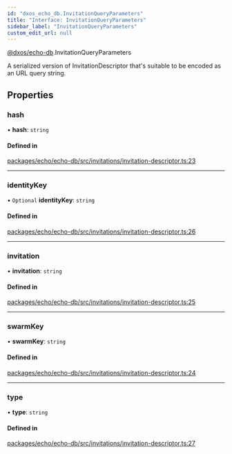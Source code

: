 ```yaml
---
id: "dxos_echo_db.InvitationQueryParameters"
title: "Interface: InvitationQueryParameters"
sidebar_label: "InvitationQueryParameters"
custom_edit_url: null
---
```


[@dxos/echo-db](../modules/dxos_echo_db.md).InvitationQueryParameters

A serialized version of InvitationDescriptor that's suitable to be encoded as an URL query string.

## Properties

### hash

• **hash**: `string`

#### Defined in

[packages/echo/echo-db/src/invitations/invitation-descriptor.ts:23](https://github.com/dxos/dxos/blob/b06737400/packages/echo/echo-db/src/invitations/invitation-descriptor.ts#L23)

___

### identityKey

• `Optional` **identityKey**: `string`

#### Defined in

[packages/echo/echo-db/src/invitations/invitation-descriptor.ts:26](https://github.com/dxos/dxos/blob/b06737400/packages/echo/echo-db/src/invitations/invitation-descriptor.ts#L26)

___

### invitation

• **invitation**: `string`

#### Defined in

[packages/echo/echo-db/src/invitations/invitation-descriptor.ts:25](https://github.com/dxos/dxos/blob/b06737400/packages/echo/echo-db/src/invitations/invitation-descriptor.ts#L25)

___

### swarmKey

• **swarmKey**: `string`

#### Defined in

[packages/echo/echo-db/src/invitations/invitation-descriptor.ts:24](https://github.com/dxos/dxos/blob/b06737400/packages/echo/echo-db/src/invitations/invitation-descriptor.ts#L24)

___

### type

• **type**: `string`

#### Defined in

[packages/echo/echo-db/src/invitations/invitation-descriptor.ts:27](https://github.com/dxos/dxos/blob/b06737400/packages/echo/echo-db/src/invitations/invitation-descriptor.ts#L27)
